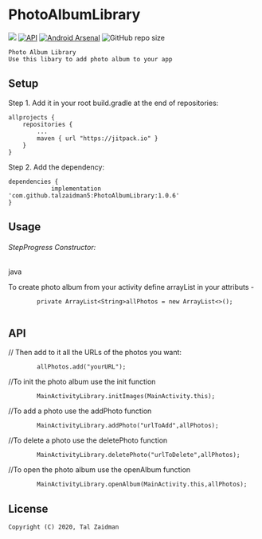# PhotoAlbumLibrary
[![](https://jitpack.io/v/talzaidman5/PhotoAlbumLibrary.svg)](https://jitpack.io/#talzaidman5/PhotoAlbumLibrary)
[![API](https://img.shields.io/badge/API-18%2B-green.svg?style=flat)]()
[![Android Arsenal](https://img.shields.io/badge/Android%20Arsenal-Photo%20Album%20Library%20-brightgreen.svg?style=flat)](https://android-arsenal.com/details/1/7577)
![GitHub repo size](https://img.shields.io/github/repo-size/talzaidman5/PhotoAlbumLibrary)
```
Photo Album Library
Use this libary to add photo album to your app
```
## Setup

Step 1. Add it in your root build.gradle at the end of repositories:
```
allprojects {
	repositories {
		...
		maven { url "https://jitpack.io" }
	}
}
```

Step 2. Add the dependency:
```
dependencies {
	        implementation 'com.github.talzaidman5:PhotoAlbumLibrary:1.0.6'
}
```

## Usage
###### StepProgress Constructor:
java

To create photo album from your activity define arrayList in your attributs -
```
        private ArrayList<String>allPhotos = new ArrayList<>();
	
```
   
## API
// Then add to it all the URLs of the photos you want:
```
        allPhotos.add("yourURL");
```

//To init the photo album use the init function
```
        MainActivityLibrary.initImages(MainActivity.this);
```
//To add a photo use the addPhoto function
```
        MainActivityLibrary.addPhoto("urlToAdd",allPhotos);
```
//To delete a photo use the deletePhoto function
```
        MainActivityLibrary.deletePhoto("urlToDelete",allPhotos);
```
//To open the photo album use the openAlbum function
```
        MainActivityLibrary.openAlbum(MainActivity.this,allPhotos);
 ```
## License
```
Copyright (C) 2020, Tal Zaidman
```

